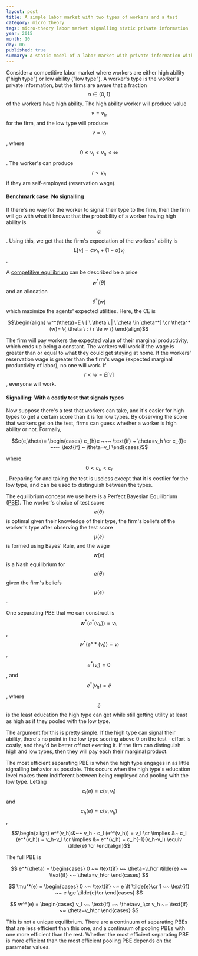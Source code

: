 ```yaml
---
layout: post
title: A simple labor market with two types of workers and a test
category: micro theory
tags: micro-theory labor market signalling static private information
year: 2015
month: 10
day: 06
published: true
summary: A static model of a labor market with private information with two two types of workers. What happens if a test reveals a worker's type?
---
```


Consider a competitive labor market where workers are either high ability ("high type") or low ability ("low type"). A worker's type is the worker's private information, but the firms are aware that a fraction $$\alpha \in (0,1)$$ of the workers have high ability. The high ability worker will produce value $$v=v_h$$ for the firm, and the low type will produce $$v=v_l$$, where $$0\le v_l\lt v_h\lt\infty$$. The worker's can produce $$r\lt v_h$$ if they are self-employed (reservation wage).

#### Benchmark case: No signalling

If there's no way for the worker to signal their type to the firm, then the firm will go with what it knows: that the probability of a worker having high ability is $$\alpha$$. Using this, we get that the firm's expectation of the workers' ability is $$E[v]=\alpha v_h + (1-\alpha) v_l$$.

A [competitive equilibrium](https://en.wikipedia.org/wiki/Competitive_equilibrium) can be described be a price $$w^*(\theta)$$ and an allocation $$\theta^*(w)$$ which maximize the agents' expected utilities. Here, the CE is

$$\begin{align}
w^*(\theta)=E \ [ \ \theta \ | \ \theta \in \theta^*] \cr
\theta^*(w)= \{ \theta \ : \ r \le w \}
\end{align}$$

The firm will pay workers the expected value of their marginal productivity, which ends up being a constant. The workers will work if the wage is greater than or equal to what they could get staying at home. If the workers' reservation wage is greater than the firm's wage (expected marginal productivity of labor), no one will work. If $$r<w=E[v]$$, everyone will work.

#### Signalling: With a costly test that signals types

Now suppose there's a test that workers can take, and it's easier for high types to get a certain score than it is for low types. By observing the score that workers get on the test, firms can guess whether a worker is high ability or not. Formally,

$$c(e,\theta)=
\begin{cases}
c_{h}e ~~~ \text{if} ~ \theta=v_h \cr
c_{l}e ~~~ \text{if} ~ \theta=v_l
\end{cases}$$

where $$0\lt c_h\lt c_l$$. Preparing for and taking the test is useless except that it is costlier for the low type, and can be used to distinguish between the types.

The equilibrium concept we use here is a Perfect Bayesian Equilibrium ([PBE](https://en.wikipedia.org/wiki/Bayesian_game#Perfect_Bayesian_equilibrium)). The worker's choice of test score $$e(\theta)$$ is optimal given their knowledge of their type, the firm's beliefs of the worker's type after observing the test score $$\mu(e)$$ is formed using Bayes' Rule, and the wage $$w(e)$$ is a Nash equilibrium for $$e(\theta)$$ given the firm's beliefs $$\mu(e)$$.

One separating PBE that we can construct is $$w^*(e^*(v_h)) = v_h$$, $$w^*(e\^*(v_l)) = v_l$$, $$e^*(v_l)=0$$, and $$e^*(v_h)=\tilde{e}$$, where $$\tilde{e}$$ is the least education the high type can get while still getting utility at least as high as if they pooled with the low type.

The argument for this is pretty simple. If the high type can signal their ability, there's no point in the low type scoring above 0 on the test - effort is costly, and they'd be better off not exerting it. If the firm can distinguish high and low types, then they will pay each their marginal product.

The most efficient separating PBE is when the high type engages in as little signalling behavior as possible. This occurs when the high type's education level makes them indifferent between being employed and pooling with the low type. Letting $$c_l(e)=c(e,v_l)$$ and $$c_h(e)=c(e,v_h)$$,

$$\begin{align}
e^*(v_h):&~~ v_h - c_l (e^*(v_h)) = v_l \cr
\implies &~ c_l (e^*(v_h)) = v_h-v_l \cr
\implies &~ e^*(v_h) = c_l^{-1}(v_h-v_l) \equiv \tilde{e} \cr
\end{align}$$

The full PBE is

$$ e^*(\theta) =
\begin{cases}
0 ~~ \text{if} ~~ \theta=v_l\cr
\tilde{e} ~~ \text{if} ~~ \theta=v_h\cr
\end{cases} $$

$$ \mu^*(e) =
\begin{cases}
0 ~~ \text{if} ~~ e \lt \tilde{e}\cr
1 ~~ \text{if} ~~ e \ge \tilde{e}\cr
\end{cases} $$

$$ w^*(e) =
\begin{cases}
v_l ~~ \text{if} ~~ \theta=v_l\cr
v_h ~~ \text{if} ~~ \theta=v_h\cr
\end{cases} $$

This is not a unique equilibrium. There are a continuum of separating PBEs that are less efficient than this one, and a continuum of pooling PBEs with one more efficient than the rest. Whether the most efficient separating PBE is more efficient than the most efficient pooling PBE depends on the parameter values.